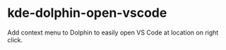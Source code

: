 # kde-dolphin-open-vscode
Add context menu to Dolphin to easily open VS Code at location on right click.
